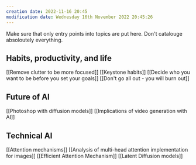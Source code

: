 ```yaml
---
creation date: 2022-11-16 20:45
modification date: Wednesday 16th November 2022 20:45:26
---
```

Make sure that only entry points into topics are put here. Don't catalouge absoloutely everything. 

## Habits, productivity, and life
[[Remove clutter to be more focused]]
[[Keystone habits]]
[[Decide who you want to be before you set your goals]]
[[Don't go all out - you will burn out]]

## Future of AI
[[Photoshop with diffusion models]]
[[Implications of video generation with AI]]

## Technical AI
[[Attention mechanisms]]
[[Analysis of multi-head attention implementation for images]]
[[Efficient Attention Mechanism]]
[[Latent Diffusion models]]






